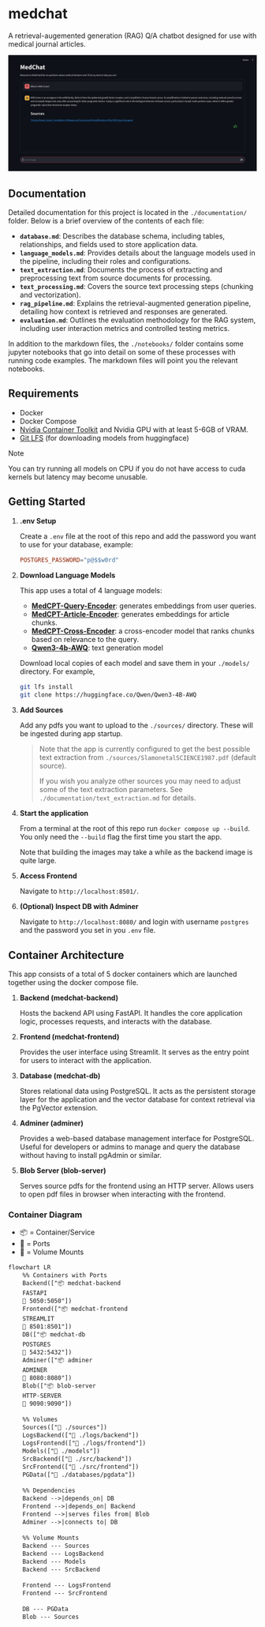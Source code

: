 # medchat

A retrieval-augemented generation (RAG) Q/A chatbot designed for use with medical journal articles.

![alt text](screenshot.png)

## Documentation

Detailed documentation for this project is located in the `./documentation/` folder. Below is a brief overview of the contents of each file:

- **`database.md`**: Describes the database schema, including tables, relationships, and fields used to store application data.
- **`language_models.md`**: Provides details about the language models used in the pipeline, including their roles and configurations.
- **`text_extraction.md`**: Documents the process of extracting and preprocessing text from source documents for processing.
- **`text_processing.md`**: Covers the source text processing steps (chunking and vectorization).
- **`rag_pipeline.md`**: Explains the retrieval-augmented generation pipeline, detailing how context is retrieved and responses are generated.
- **`evaluation.md`**: Outlines the evaluation methodology for the RAG system, including user interaction metrics and controlled testing metrics.

In addition to the markdown files, the `./notebooks/` folder contains some jupyter notebooks that go into detail on some of these processes with running code examples. The markdown files will point you the relevant notebooks.

## Requirements

- Docker
- Docker Compose
- [Nvidia Container Toolkit](https://docs.nvidia.com/datacenter/cloud-native/container-toolkit/latest/install-guide.html) and Nvidia GPU with at least 5-6GB of VRAM.
- [Git LFS](https://git-lfs.com/) (for downloading models from huggingface)

> [!NOTE]
> You can try running all models on CPU if you do not have access to cuda kernels but latency may become unusable.

## Getting Started

1. **.env Setup**

    Create a `.env` file at the root of this repo and add the password you want to use for your database, example:
    ```toml
    POSTGRES_PASSWORD="p@$$w0rd"
    ```
2. **Download Language Models**

    This app uses a total of 4 language models:
    * **[MedCPT-Query-Encoder](https://huggingface.co/ncbi/MedCPT-Query-Encoder)**: generates embeddings from user queries.
    * **[MedCPT-Article-Encoder](https://huggingface.co/ncbi/MedCPT-Article-Encoder)**: generates embeddings for article chunks.
    * **[MedCPT-Cross-Encoder](https://huggingface.co/ncbi/MedCPT-Cross-Encoder)**: a cross-encoder model that ranks  chunks based on relevance to the query.
    * [**Qwen3-4b-AWQ**](https://huggingface.co/Qwen/Qwen3-4B-AWQ): text generation model

    Download local copies of each model and save them in your `./models/` directory. For example,
    ```bash
    git lfs install
    git clone https://huggingface.co/Qwen/Qwen3-4B-AWQ
    ```

3. **Add Sources**

    Add any pdfs you want to upload to the `./sources/` directory. These will be ingested during app startup.

    >Note that the app is currently configured to get the best possible text extraction from `./sources/SlamonetalSCIENCE1987.pdf` (default source).
    >
    >If you wish you analyze other sources you may need to adjust some of the text extraction parameters. See `./documentation/text_extraction.md` for details.


4. **Start the application**

    From a terminal at the root of this repo run `docker compose up --build`. You only need the `--build` flag the first time you start the app.

    Note that building the images may take a while as the backend image is quite large.

5. **Access Frontend**

    Navigate to `http://localhost:8501/`.

6. **(Optional) Inspect DB with Adminer**

    Navigate to `http://localhost:8080/` and login with username `postgres` and the password you set in you `.env` file.

## Container Architecture

This app consists of a total of 5 docker containers which are launched together using the docker compose file.

1. **Backend (medchat-backend)** 

    Hosts the backend API using FastAPI. It handles the core application logic, processes requests, and interacts with the database.

2. **Frontend (medchat-frontend)**

    Provides the user interface using Streamlit. It serves as the entry point for users to interact with the application.

3. **Database (medchat-db)**

    Stores relational data using PostgreSQL. It acts as the persistent storage layer for the application and the vector database for context retrieval via the PgVector extension.

4. **Adminer (adminer)**

    Provides a web-based database management interface for PostgreSQL. Useful for developers or admins to manage and query the database without having to install pgAdmin or similar.

5. **Blob Server (blob-server)**

    Serves source pdfs for the frontend using an HTTP server. Allows users to open pdf files in browser when interacting with the frontend.


### Container Diagram

- 📦 = Container/Service
- 🔌 = Ports
- 📂 = Volume Mounts

```mermaid
flowchart LR
    %% Containers with Ports
    Backend(["📦 medchat-backend
    FASTAPI
    🔌 5050:5050"])
    Frontend(["📦 medchat-frontend
    STREAMLIT
    🔌 8501:8501"])
    DB(["📦 medchat-db
    POSTGRES
    🔌 5432:5432"])
    Adminer(["📦 adminer
    ADMINER
    🔌 8080:8080"])
    Blob(["📦 blob-server
    HTTP-SERVER
    🔌 9090:9090"])

    %% Volumes
    Sources(["📂 ./sources"])
    LogsBackend(["📂 ./logs/backend"])
    LogsFrontend(["📂 ./logs/frontend"])
    Models(["📂 ./models"])
    SrcBackend(["📂 ./src/backend"])
    SrcFrontend(["📂 ./src/frontend"])
    PGData(["📂 ./databases/pgdata"])

    %% Dependencies
    Backend -->|depends_on| DB
    Frontend -->|depends_on| Backend
    Frontend -->|serves files from| Blob
    Adminer -->|connects to| DB

    %% Volume Mounts
    Backend --- Sources
    Backend --- LogsBackend
    Backend --- Models
    Backend --- SrcBackend

    Frontend --- LogsFrontend
    Frontend --- SrcFrontend

    DB --- PGData
    Blob --- Sources
```
